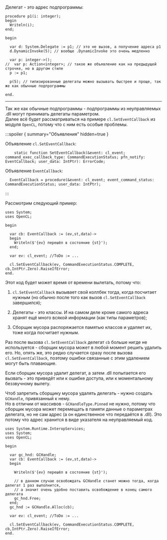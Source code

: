 


Делегат - это адрес подпрограммы:
```
procedure p1(i: integer);
begin
  Writeln(i);
end;

begin
  
  var d: System.Delegate := p1; // это не вызов, а получение адреса p1
  d.DynamicInvoke(5); // вообще .DynamicInvoke это очень медленно
  
  var p: integer->();
//  var p: Action<integer>; // такое же объявление как на предыдущей строчке, но в другом стиле
  p := p1;
  
  p(5); // типизированные делегаты можно вызывать быстрее и проще, так же как обычные подпрограммы
  
end.
```

---

Так же как обычные подпрограммы - подпрограммы из неуправляемых .dll могут принимать делегаты параметром.\
Далее всё будет рассматриваться на примере `cl.SetEventCallback` из модуля `OpenCL`, потому что с ним есть особые проблемы.

:::spoiler { summary="Объявления" hidden=true }

Объявление `cl.SetEventCallback`:
```
    static function SetEventCallback(&event: cl_event; command_exec_callback_type: CommandExecutionStatus; pfn_notify: EventCallback; user_data: IntPtr): ErrorCode;
```
Объявление `EventCallback`:
```
  EventCallback = procedure(&event: cl_event; event_command_status: CommandExecutionStatus; user_data: IntPtr);
```

:::

Рассмотрим следующий пример:
```
uses System;
uses OpenCL;

begin
  
  var cb: EventCallback := (ev,st,data)->
  begin
    Writeln($'{ev} перешёл в состояние {st}');
  end;
  
  var ev: cl_event; //ToDo := ...
  
  cl.SetEventCallback(ev, CommandExecutionStatus.COMPLETE, cb,IntPtr.Zero).RaiseIfError;
end.
```
Этот код будет может время от времени вылетать, потому что:

1. `cl.SetEventCallback` вызывает свой коллбек тогда, когда посчитает нужным (но обычно после того как вызов `cl.SetEventCallback` завершился);

2. Делегаты - это классы. И на самом деле кроме самого адреса хранят ещё много всякой информации (как типы параметров);

3. Сборщик мусора распоряжается памятью классов и удаляет их, тоже когда посчитает нужным.

Раз после вызова `cl.SetEventCallback` делегат `cb` больше нигде не используется - сборщик мусора может в любой момент
решить удалить его. Но, опять же, это редко случается сразу после вызова `cl.SetEventCallback`,
поэтому ошибки связанные с этим удалением могут быть плавающие.

Если сборщик мусора удалит делегат, а затем .dll попытается его вызвать -
это приведёт или к ошибке доступа, или к моментальному беззвучному вылету.

Чтоб запретить сборщику мусора удалять делегать - нужно создать `GCHandle`, привязанный к нему.\
Но в отличии от массивов - `GCHandleType.Pinned` не нужно, потому что сборщик мусора может перемещать
в памяти данные о параметрах делегата, но не сам адрес (а он единственное что передаётся в .dll).
Это потому что адрес хранится в виде указателя на неуправляемый код.

```
uses System.Runtime.InteropServices;
uses System;
uses OpenCL;

begin
  
  var gc_hnd: GCHandle;
  var cb: EventCallback := (ev,st,data)->
  begin
    
    Writeln($'{ev} перешёл в состояние {st}');
    
    // в данном случае освобождать GCHandle станет можно тогда, когда делегат 1 раз выполнится,
    // а значит очень удобно поставить освобождение в конец самого делегата
    gc_hnd.Free;
  end;
  gc_hnd := GCHandle.Alloc(cb);
  
  var ev: cl_event; //ToDo := ...
  
  cl.SetEventCallback(ev, CommandExecutionStatus.COMPLETE, cb,IntPtr.Zero).RaiseIfError;
end.
```


